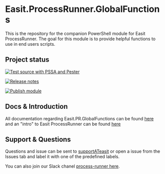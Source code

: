# Easit.ProcessRunner.GlobalFunctions

This is the repository for the companion PowerShell module for Easit ProcessRunner. The goal for this module is to provide helpful functions to use in end users scripts.

## Project status

[![Test source with PSSA and Pester](https://github.com/easitab/EPR.GlobalFunctions/actions/workflows/source-run-pssa-and-pester.yml/badge.svg)](https://github.com/easitab/EPR.GlobalFunctions/actions/workflows/source-run-pssa-and-pester.yml)

[![Release notes](https://github.com/easitab/EPR.GlobalFunctions/actions/workflows/release-drafter.yml/badge.svg)](https://github.com/easitab/EPR.GlobalFunctions/actions/workflows/release-drafter.yml)

[![Publish module](https://github.com/easitab/EPR.GlobalFunctions/actions/workflows/publishmodule.yml/badge.svg?branch=main)](https://github.com/easitab/EPR.GlobalFunctions/actions/workflows/publishmodule.yml)

## Docs & Introduction

All documentation regarding Easit.PR.GlobalFunctions can be found [here](https://docs.easitgo.com/techspace/psmodules/) and an "intro" to Easit ProcessRunner can be found [here](https://docs.easitgo.com/techspace/easitgo/epr/v1/intro/)

## Support & Questions

Questions and issue can be sent to [supportATeasit](mailto:support@easit.com) or open a issue from the Issues tab and label it with one of the predefined labels.

You can also join our Slack chanel [process-runner here](https://easit-powershell.slack.com/archives/C050S5D7FPC).

